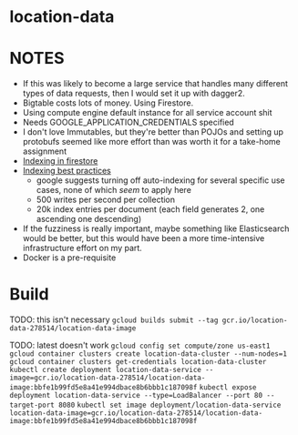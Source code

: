 # location-data

# NOTES
- If this was likely to become a large service that handles many different types of data
requests, then I would set it up with dagger2.
- Bigtable costs lots of money. Using Firestore.
- Using compute engine default instance for all service account shit
- Needs GOOGLE_APPLICATION_CREDENTIALS specified
- I don't love Immutables, but they're better than POJOs and setting up protobufs seemed like more effort
than was worth it for a take-home assignment
- [Indexing in firestore](https://firebase.google.com/docs/firestore/query-data/index-overview#single-field-indexes)
- [Indexing best practices](https://firebase.google.com/docs/firestore/query-data/index-overview#indexing_best_practices)
    - google suggests turning off auto-indexing for several specific use cases, none of which _seem_ to apply here
    - 500 writes per second per collection
    - 20k index entries per document (each field generates 2, one ascending one descending)
- If the fuzziness is really important, maybe something like Elasticsearch would be better, but this would have been a
more time-intensive infrastructure effort on my part.
- Docker is a pre-requisite

# Build
TODO: this isn't necessary
`gcloud builds submit --tag gcr.io/location-data-278514/location-data-image`

TODO: latest doesn't work
`gcloud config set compute/zone us-east1`
`gcloud container clusters create location-data-cluster --num-nodes=1`
`gcloud container clusters get-credentials location-data-cluster`
`kubectl create deployment location-data-service --image=gcr.io/location-data-278514/location-data-image:bbfe1b99fd5e8a41e994dbace8b6bbb1c187098f`
`kubectl expose deployment location-data-service --type=LoadBalancer --port 80 --target-port 8080`
`kubectl set image deployment/location-data-service location-data-image=gcr.io/location-data-278514/location-data-image:bbfe1b99fd5e8a41e994dbace8b6bbb1c187098f`
